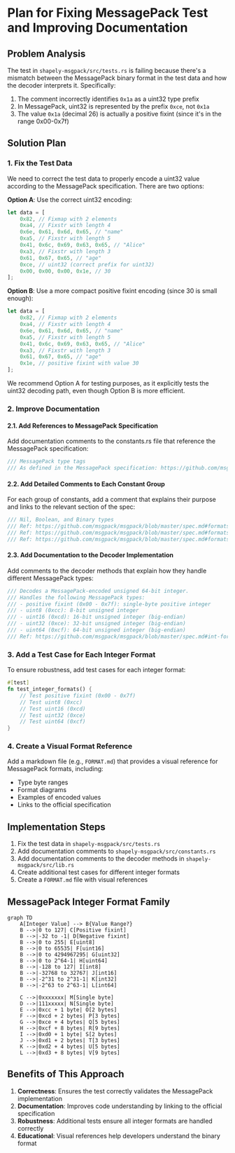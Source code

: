 # Plan for Fixing MessagePack Test and Improving Documentation

## Problem Analysis

The test in `shapely-msgpack/src/tests.rs` is failing because there's a mismatch between the MessagePack binary format in the test data and how the decoder interprets it. Specifically:

1. The comment incorrectly identifies `0x1a` as a uint32 type prefix
2. In MessagePack, uint32 is represented by the prefix `0xce`, not `0x1a`
3. The value `0x1a` (decimal 26) is actually a positive fixint (since it's in the range 0x00-0x7f)

## Solution Plan

### 1. Fix the Test Data

We need to correct the test data to properly encode a uint32 value according to the MessagePack specification. There are two options:

**Option A**: Use the correct uint32 encoding:
```rust
let data = [
    0x82, // Fixmap with 2 elements
    0xa4, // Fixstr with length 4
    0x6e, 0x61, 0x6d, 0x65, // "name"
    0xa5, // Fixstr with length 5
    0x41, 0x6c, 0x69, 0x63, 0x65, // "Alice"
    0xa3, // Fixstr with length 3
    0x61, 0x67, 0x65, // "age"
    0xce, // uint32 (correct prefix for uint32)
    0x00, 0x00, 0x00, 0x1e, // 30
];
```

**Option B**: Use a more compact positive fixint encoding (since 30 is small enough):
```rust
let data = [
    0x82, // Fixmap with 2 elements
    0xa4, // Fixstr with length 4
    0x6e, 0x61, 0x6d, 0x65, // "name"
    0xa5, // Fixstr with length 5
    0x41, 0x6c, 0x69, 0x63, 0x65, // "Alice"
    0xa3, // Fixstr with length 3
    0x61, 0x67, 0x65, // "age"
    0x1e, // positive fixint with value 30
];
```

We recommend Option A for testing purposes, as it explicitly tests the uint32 decoding path, even though Option B is more efficient.

### 2. Improve Documentation

#### 2.1. Add References to MessagePack Specification

Add documentation comments to the constants.rs file that reference the MessagePack specification:

```rust
/// MessagePack type tags
/// As defined in the MessagePack specification: https://github.com/msgpack/msgpack/blob/master/spec.md
```

#### 2.2. Add Detailed Comments to Each Constant Group

For each group of constants, add a comment that explains their purpose and links to the relevant section of the spec:

```rust
/// Nil, Boolean, and Binary types
/// Ref: https://github.com/msgpack/msgpack/blob/master/spec.md#formats-nil
/// Ref: https://github.com/msgpack/msgpack/blob/master/spec.md#formats-bool
/// Ref: https://github.com/msgpack/msgpack/blob/master/spec.md#formats-bin
```

#### 2.3. Add Documentation to the Decoder Implementation

Add comments to the decoder methods that explain how they handle different MessagePack types:

```rust
/// Decodes a MessagePack-encoded unsigned 64-bit integer.
/// Handles the following MessagePack types:
/// - positive fixint (0x00 - 0x7f): single-byte positive integer
/// - uint8 (0xcc): 8-bit unsigned integer
/// - uint16 (0xcd): 16-bit unsigned integer (big-endian)
/// - uint32 (0xce): 32-bit unsigned integer (big-endian)
/// - uint64 (0xcf): 64-bit unsigned integer (big-endian)
/// Ref: https://github.com/msgpack/msgpack/blob/master/spec.md#int-format-family
```

### 3. Add a Test Case for Each Integer Format

To ensure robustness, add test cases for each integer format:

```rust
#[test]
fn test_integer_formats() {
    // Test positive fixint (0x00 - 0x7f)
    // Test uint8 (0xcc)
    // Test uint16 (0xcd)
    // Test uint32 (0xce)
    // Test uint64 (0xcf)
}
```

### 4. Create a Visual Format Reference

Add a markdown file (e.g., `FORMAT.md`) that provides a visual reference for MessagePack formats, including:

- Type byte ranges
- Format diagrams
- Examples of encoded values
- Links to the official specification

## Implementation Steps

1. Fix the test data in `shapely-msgpack/src/tests.rs`
2. Add documentation comments to `shapely-msgpack/src/constants.rs`
3. Add documentation comments to the decoder methods in `shapely-msgpack/src/lib.rs`
4. Create additional test cases for different integer formats
5. Create a `FORMAT.md` file with visual references

## MessagePack Integer Format Family

```mermaid
graph TD
    A[Integer Value] --> B{Value Range?}
    B -->|0 to 127| C[Positive fixint]
    B -->|-32 to -1| D[Negative fixint]
    B -->|0 to 255| E[uint8]
    B -->|0 to 65535| F[uint16]
    B -->|0 to 4294967295| G[uint32]
    B -->|0 to 2^64-1| H[uint64]
    B -->|-128 to 127| I[int8]
    B -->|-32768 to 32767| J[int16]
    B -->|-2^31 to 2^31-1| K[int32]
    B -->|-2^63 to 2^63-1| L[int64]
    
    C -->|0xxxxxxx| M[Single byte]
    D -->|111xxxxx| N[Single byte]
    E -->|0xcc + 1 byte| O[2 bytes]
    F -->|0xcd + 2 bytes| P[3 bytes]
    G -->|0xce + 4 bytes| Q[5 bytes]
    H -->|0xcf + 8 bytes| R[9 bytes]
    I -->|0xd0 + 1 byte| S[2 bytes]
    J -->|0xd1 + 2 bytes| T[3 bytes]
    K -->|0xd2 + 4 bytes| U[5 bytes]
    L -->|0xd3 + 8 bytes| V[9 bytes]
```

## Benefits of This Approach

1. **Correctness**: Ensures the test correctly validates the MessagePack implementation
2. **Documentation**: Improves code understanding by linking to the official specification
3. **Robustness**: Additional tests ensure all integer formats are handled correctly
4. **Educational**: Visual references help developers understand the binary format